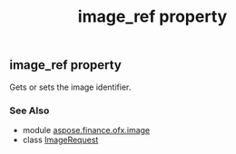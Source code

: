 ﻿---
title: image_ref property
second_title: Aspose.Finance for Python via .NET API References
description: 
type: docs
weight: 30
url: /python-net/aspose.finance.ofx.image/imagerequest/image_ref/
is_root: false
---

## image_ref property


Gets or sets the image identifier.

### See Also
* module [aspose.finance.ofx.image](../../)
* class [ImageRequest](/finance/python-net/aspose.finance.ofx.image/imagerequest)
